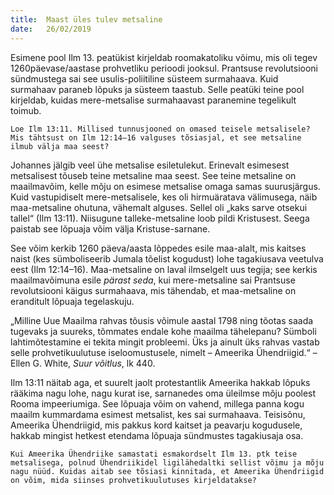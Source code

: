 ```yaml
---
title:  Maast üles tulev metsaline
date:   26/02/2019
---
```


Esimene pool Ilm 13. peatükist kirjeldab roomakatoliku võimu, mis oli tegev 1260päevase/aastase prohvetliku perioodi jooksul. Prantsuse revolutsiooni sündmustega sai see usulis-poliitiline süsteem surmahaava. Kuid surmahaav paraneb lõpuks ja süsteem taastub. Selle peatüki teine pool kirjeldab, kuidas mere-metsalise surmahaavast paranemine tegelikult toimub.

`Loe Ilm 13:11. Millised tunnusjooned on omased teisele metsalisele? Mis tähtsust on Ilm 12:14–16 valguses tõsiasjal, et see metsaline ilmub välja maa seest?`

Johannes jälgib veel ühe metsalise esiletulekut. Erinevalt esimesest metsalisest tõuseb teine metsaline maa seest. See teine metsaline on maailmavõim, kelle mõju on esimese metsalise omaga samas suurusjärgus. Kuid vastupidiselt mere-metsalisele, kes oli hirmuäratava välimusega, näib maa-metsaline ohutuna, vähemalt alguses. Sellel oli „kaks sarve otsekui tallel“ (Ilm 13:11). Niisugune talleke-metsaline loob pildi Kristusest. Seega paistab see lõpuaja võim välja Kristuse-sarnane.

See võim kerkib 1260 päeva/aasta lõppedes esile maa-alalt, mis kaitses naist (kes sümboliseerib Jumala tõelist kogudust) lohe tagakiusava veetulva eest (Ilm 12:14–16). Maa-metsaline on laval ilmselgelt uus tegija; see kerkis maailmavõimuna esile _pärast seda_, kui mere-metsaline sai Prantsuse revolutsiooni käigus surmahaava, mis tähendab, et maa-metsaline on eranditult lõpuaja tegelaskuju.

„Milline Uue Maailma rahvas tõusis võimule aastal 1798 ning tõotas saada tugevaks ja suureks, tõmmates endale kohe maailma tähelepanu? Sümboli lahtimõtestamine ei tekita mingit probleemi. Üks ja ainult üks rahvas vastab selle prohvetikuulutuse iseloomustusele, nimelt – Ameerika Ühendriigid.“ – Ellen G. White, _Suur võitlus_, lk 440.

Ilm 13:11 näitab aga, et suurelt jaolt protestantlik Ameerika hakkab lõpuks rääkima nagu lohe, nagu kurat ise, sarnanedes oma üleilmse mõju poolest Rooma impeeriumiga. See lõpuaja võim on vahend, millega panna kogu maailm kummardama esimest metsalist, kes sai surmahaava. Teisisõnu, Ameerika Ühendriigid, mis pakkus kord kaitset ja peavarju kogudusele, hakkab mingist hetkest etendama lõpuaja sündmustes tagakiusaja osa.

`Kui Ameerika Ühendriike samastati esmakordselt Ilm 13. ptk teise metsalisega, polnud Ühendriikidel ligilähedaltki sellist võimu ja mõju nagu nüüd. Kuidas aitab see tõsiasi kinnitada, et Ameerika Ühendriigid on võim, mida siinses prohvetikuulutuses kirjeldatakse?`
